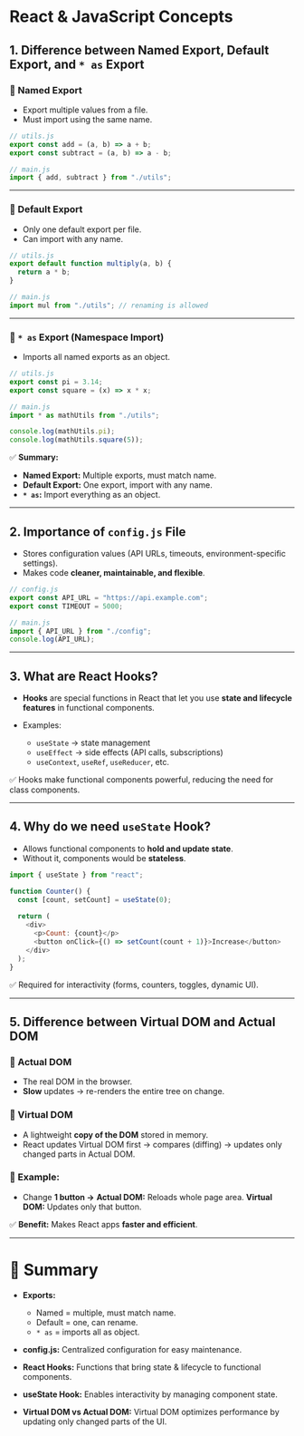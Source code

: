 # React & JavaScript Concepts

## 1. Difference between Named Export, Default Export, and `* as` Export

### 🔹 Named Export

* Export multiple values from a file.
* Must import using the same name.

```js
// utils.js
export const add = (a, b) => a + b;
export const subtract = (a, b) => a - b;

// main.js
import { add, subtract } from "./utils";
```

---

### 🔹 Default Export

* Only one default export per file.
* Can import with any name.

```js
// utils.js
export default function multiply(a, b) {
  return a * b;
}

// main.js
import mul from "./utils"; // renaming is allowed
```

---

### 🔹 `* as` Export (Namespace Import)

* Imports all named exports as an object.

```js
// utils.js
export const pi = 3.14;
export const square = (x) => x * x;

// main.js
import * as mathUtils from "./utils";

console.log(mathUtils.pi);
console.log(mathUtils.square(5));
```

✅ **Summary:**

* **Named Export:** Multiple exports, must match name.
* **Default Export:** One export, import with any name.
* **`* as`:** Import everything as an object.

---

## 2. Importance of `config.js` File

* Stores configuration values (API URLs, timeouts, environment-specific settings).
* Makes code **cleaner, maintainable, and flexible**.

```js
// config.js
export const API_URL = "https://api.example.com";
export const TIMEOUT = 5000;

// main.js
import { API_URL } from "./config";
console.log(API_URL);
```

---

## 3. What are React Hooks?

* **Hooks** are special functions in React that let you use **state and lifecycle features** in functional components.
* Examples:

  * `useState` → state management
  * `useEffect` → side effects (API calls, subscriptions)
  * `useContext`, `useRef`, `useReducer`, etc.

✅ Hooks make functional components powerful, reducing the need for class components.

---

## 4. Why do we need `useState` Hook?

* Allows functional components to **hold and update state**.
* Without it, components would be **stateless**.

```js
import { useState } from "react";

function Counter() {
  const [count, setCount] = useState(0);
  
  return (
    <div>
      <p>Count: {count}</p>
      <button onClick={() => setCount(count + 1)}>Increase</button>
    </div>
  );
}
```

✅ Required for interactivity (forms, counters, toggles, dynamic UI).

---

## 5. Difference between Virtual DOM and Actual DOM

### 🔹 Actual DOM

* The real DOM in the browser.
* **Slow** updates → re-renders the entire tree on change.

### 🔹 Virtual DOM

* A lightweight **copy of the DOM** stored in memory.
* React updates Virtual DOM first → compares (diffing) → updates only changed parts in Actual DOM.
### 🔹 Example:
* Change **1 button →**
    **Actual DOM:** Reloads whole page area.
    **Virtual DOM:** Updates only that button.


✅ **Benefit:** Makes React apps **faster and efficient**.

---

# 📌 Summary

* **Exports:**

  * Named = multiple, must match name.
  * Default = one, can rename.
  * `* as` = imports all as object.
* **config.js:** Centralized configuration for easy maintenance.
* **React Hooks:** Functions that bring state & lifecycle to functional components.
* **useState Hook:** Enables interactivity by managing component state.
* **Virtual DOM vs Actual DOM:** Virtual DOM optimizes performance by updating only changed parts of the UI.
